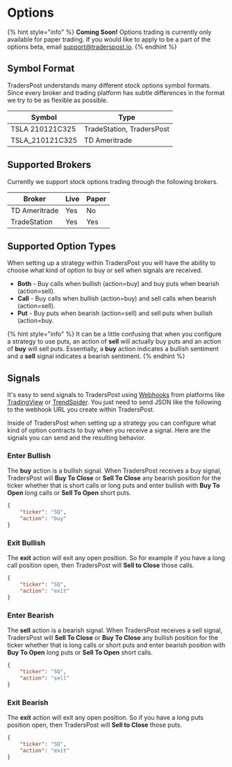 # Options

{% hint style="info" %}
**Coming Soon!** Options trading is currently only available for paper trading. If you would like to apply to be a part of the options beta, email [support@traderspost.io](mailto:support@traderspost.io).
{% endhint %}

## Symbol Format

TradersPost understands many different stock options symbol formats. Since every broker and trading platform has subtle differences in the format we try to be as flexible as possible.

| Symbol           | Type                      |
| ---------------- | ------------------------- |
| TSLA 210121C325  | TradeStation, TradersPost |
| TSLA\_210121C325 | TD Ameritrade             |

## Supported Brokers

Currently we support stock options trading through the following brokers.

| Broker        | Live | Paper |
| ------------- | ---- | ----- |
| TD Ameritrade | Yes  | No    |
| TradeStation  | Yes  | Yes   |

## Supported Option Types

When setting up a strategy within TradersPost you will have the ability to choose what kind of option to buy or sell when signals are received.

* **Both** - Buy calls when bullish (action=buy) and buy puts when bearish (action=sell).
* **Call** - Buy calls when bullish (action=buy) and sell calls when bearish (action=sell).
* **Put** - Buy puts when bearish (action=sell) and sell puts when bullish (action=buy.

{% hint style="info" %}
It can be a little confusing that when you configure a strategy to use puts, an action of **sell** will actually buy puts and an action of **buy** will sell puts. Essentially, a **buy** action indicates a bullish sentiment and a **sell** signal indicates a bearish sentiment.
{% endhint %}

## Signals

It's easy to send signals to TradersPost using [Webhooks](../webhooks.md) from platforms like [TradingView](../tradingview.md) or [TrendSpider](../trend-spider.md). You just need to send JSON like the following to the webhook URL you create within TradersPost.

Inside of TradersPost when setting up a strategy you can configure what kind of option contracts to buy when you receive a signal. Here are the signals you can send and the resulting behavior.

### Enter Bullish

The **buy** action is a bullish signal. When TradersPost receives a buy signal, TradersPost will **Buy To Close** or **Sell To Close** any bearish position for the ticker whether that is short calls or long puts and enter bullish with **Buy To Open** long calls or **Sell To Open** short puts.

```json
{
    "ticker": "SQ",
    "action": "buy"
}
```

### Exit Bullish

The **exit** action will exit any open position. So for example if you have a long call position open, then TradersPost will **Sell to Close** those calls.

```json
{
    "ticker": "SQ",
    "action": "exit"
}
```

### Enter Bearish

The **sell** action is a bearish signal. When TradersPost receives a sell signal, TradersPost will **Sell To Close** or **Buy To Close** any bullish position for the ticker whether that is long calls or short puts and enter bearish position with **Buy To Open** long puts or **Sell To Open** short calls.

```json
{
    "ticker": "SQ",
    "action": "sell"
}
```

### Exit Bearish

The **exit** action will exit any open position. So if you have a long puts position open, then TradersPost will **Sell to Close** those puts.

```json
{
    "ticker": "SQ",
    "action": "exit"
}
```
